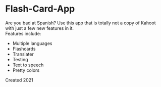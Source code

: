 # Flash-Card-App
Are you bad at Spanish? Use this app that is totally not a copy of Kahoot with just a few new features in it.  
Features include:
- Multiple languages
- Flashcards
- Translater
- Testing 
- Text to speech
- Pretty colors

Created 2021
